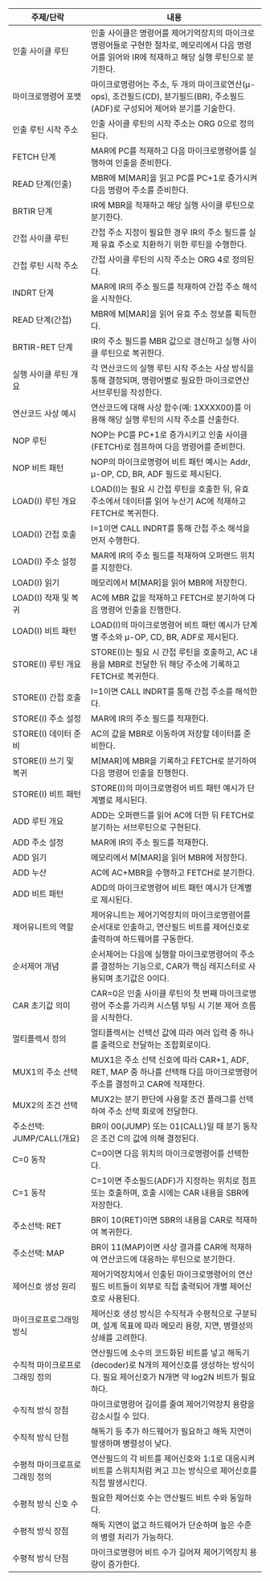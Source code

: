 | 주제/단락               | 내용                                                                                       |
| ------------------- | ---------------------------------------------------------------------------------------- |
| 인출 사이클 루틴           | 인출 사이클은 명령어를 제어기억장치의 마이크로명령어들로 구현한 절차로, 메모리에서 다음 명령어를 읽어와 IR에 적재하고 해당 실행 루틴으로 분기한다.      |
| 마이크로명령어 포맷          | 마이크로명령어는 주소, 두 개의 마이크로연산(μ-ops), 조건필드(CD), 분기필드(BR), 주소필드(ADF)로 구성되어 제어와 분기를 기술한다.       |
| 인출 루틴 시작 주소         | 인출 사이클 루틴의 시작 주소는 ORG 0으로 정의된다.                                                          |
| FETCH 단계            | MAR에 PC를 적재하고 다음 마이크로명령어를 실행하여 인출을 준비한다.                                                 |
| READ 단계(인출)         | MBR에 M[MAR]을 읽고 PC를 PC+1로 증가시켜 다음 명령어 주소를 준비한다.                                          |
| BRTIR 단계            | IR에 MBR을 적재하고 해당 실행 사이클 루틴으로 분기한다.                                                       |
| 간접 사이클 루틴           | 간접 주소 지정이 필요한 경우 IR의 주소 필드를 실제 유효 주소로 치환하기 위한 루틴을 수행한다.                                  |
| 간접 루틴 시작 주소         | 간접 사이클 루틴의 시작 주소는 ORG 4로 정의된다.                                                           |
| INDRT 단계            | MAR에 IR의 주소 필드를 적재하여 간접 주소 해석을 시작한다.                                                     |
| READ 단계(간접)         | MBR에 M[MAR]을 읽어 유효 주소 정보를 획득한다.                                                          |
| BRTIR-RET 단계        | IR의 주소 필드를 MBR 값으로 갱신하고 실행 사이클 루틴으로 복귀한다.                                                |
| 실행 사이클 루틴 개요        | 각 연산코드의 실행 루틴 시작 주소는 사상 방식을 통해 결정되며, 명령어별로 필요한 마이크로연산 서브루틴을 작성한다.                        |
| 연산코드 사상 예시          | 연산코드에 대해 사상 함수(예: 1XXXX00)를 이용해 해당 실행 루틴의 시작 주소를 산출한다.                                   |
| NOP 루틴              | NOP는 PC를 PC+1로 증가시키고 인출 사이클(FETCH)로 점프하여 다음 명령어를 준비한다.                                   |
| NOP 비트 패턴           | NOP의 마이크로명령어 비트 패턴 예시는 Addr, μ-OP, CD, BR, ADF 필드로 제시된다.                                 |
| LOAD(I) 루틴 개요       | LOAD(I)는 필요 시 간접 루틴을 호출한 뒤, 유효 주소에서 데이터를 읽어 누산기 AC에 적재하고 FETCH로 복귀한다.                    |
| LOAD(I) 간접 호출       | I=1이면 CALL INDRT를 통해 간접 주소 해석을 먼저 수행한다.                                                  |
| LOAD(I) 주소 설정       | MAR에 IR의 주소 필드를 적재하여 오퍼랜드 위치를 지정한다.                                                      |
| LOAD(I) 읽기          | 메모리에서 M[MAR]을 읽어 MBR에 저장한다.                                                              |
| LOAD(I) 적재 및 복귀     | AC에 MBR 값을 적재하고 FETCH로 분기하여 다음 명령어 인출을 진행한다.                                             |
| LOAD(I) 비트 패턴       | LOAD(I)의 마이크로명령어 비트 패턴 예시가 단계별 주소와 μ-OP, CD, BR, ADF로 제시된다.                              |
| STORE(I) 루틴 개요      | STORE(I)는 필요 시 간접 루틴을 호출하고, AC 내용을 MBR로 전달한 뒤 해당 주소에 기록하고 FETCH로 복귀한다.                   |
| STORE(I) 간접 호출      | I=1이면 CALL INDRT를 통해 간접 주소를 해석한다.                                                        |
| STORE(I) 주소 설정      | MAR에 IR의 주소 필드를 적재한다.                                                                    |
| STORE(I) 데이터 준비     | AC의 값을 MBR로 이동하여 저장할 데이터를 준비한다.                                                          |
| STORE(I) 쓰기 및 복귀    | M[MAR]에 MBR을 기록하고 FETCH로 분기하여 다음 명령어 인출을 진행한다.                                           |
| STORE(I) 비트 패턴      | STORE(I)의 마이크로명령어 비트 패턴 예시가 단계별로 제시된다.                                                   |
| ADD 루틴 개요           | ADD는 오퍼랜드를 읽어 AC에 더한 뒤 FETCH로 분기하는 서브루틴으로 구현된다.                                          |
| ADD 주소 설정           | MAR에 IR의 주소 필드를 적재한다.                                                                    |
| ADD 읽기              | 메모리에서 M[MAR]을 읽어 MBR에 저장한다.                                                              |
| ADD 누산              | AC에 AC+MBR을 수행하고 FETCH로 분기한다.                                                            |
| ADD 비트 패턴           | ADD의 마이크로명령어 비트 패턴 예시가 단계별로 제시된다.                                                        |
| 제어유니트의 역할           | 제어유니트는 제어기억장치의 마이크로명령어를 순서대로 인출하고, 연산필드 비트를 제어신호로 출력하여 하드웨어를 구동한다.                       |
| 순서제어 개념             | 순서제어는 다음에 실행할 마이크로명령어의 주소를 결정하는 기능으로, CAR가 핵심 레지스터로 사용되며 초기값은 0이다.                       |
| CAR 초기값 의미          | CAR=0은 인출 사이클 루틴의 첫 번째 마이크로명령어 주소를 가리켜 시스템 부팅 시 기본 제어 흐름을 시작한다.                          |
| 멀티플렉서 정의            | 멀티플렉서는 선택선 값에 따라 여러 입력 중 하나를 출력으로 전달하는 조합회로이다.                                           |
| MUX1의 주소 선택         | MUX1은 주소 선택 신호에 따라 CAR+1, ADF, RET, MAP 중 하나를 선택해 다음 마이크로명령어 주소를 결정하고 CAR에 적재한다.         |
| MUX2의 조건 선택         | MUX2는 분기 판단에 사용할 조건 플래그를 선택하여 주소 선택 회로에 전달한다.                                            |
| 주소선택: JUMP/CALL(개요) | BR이 00(JUMP) 또는 01(CALL)일 때 분기 동작은 조건 C의 값에 의해 결정된다.                                     |
| C=0 동작              | C=0이면 다음 위치의 마이크로명령어를 선택한다.                                                              |
| C=1 동작              | C=1이면 주소필드(ADF)가 지정하는 위치로 점프 또는 호출하며, 호출 시에는 CAR 내용을 SBR에 저장한다.                          |
| 주소선택: RET           | BR이 10(RET)이면 SBR의 내용을 CAR로 적재하여 복귀한다.                                                   |
| 주소선택: MAP           | BR이 11(MAP)이면 사상 결과를 CAR에 적재하여 연산코드에 대응하는 루틴으로 분기한다.                                     |
| 제어신호 생성 원리          | 제어기억장치에서 인출된 마이크로명령어의 연산필드 비트들이 외부로 직접 출력되어 개별 제어신호로 사용된다.                               |
| 마이크로프로그래밍 방식        | 제어신호 생성 방식은 수직적과 수평적으로 구분되며, 설계 목표에 따라 메모리 용량, 지연, 병렬성의 상쇄를 고려한다.                        |
| 수직적 마이크로프로그래밍 정의    | 연산필드에 소수의 코드화된 비트를 넣고 해독기(decoder)로 N개의 제어신호를 생성하는 방식이다. 필요 제어신호가 N개면 약 log2N 비트가 필요하다.  |
| 수직적 방식 장점           | 마이크로명령어 길이를 줄여 제어기억장치 용량을 감소시킬 수 있다.                                                     |
| 수직적 방식 단점           | 해독기 등 추가 하드웨어가 필요하고 해독 지연이 발생하며 병렬성이 낮다.                                                 |
| 수평적 마이크로프로그래밍 정의    | 연산필드의 각 비트를 제어신호와 1:1로 대응시켜 비트를 스위치처럼 켜고 끄는 방식으로 제어신호를 직접 발생시킨다.                         |
| 수평적 방식 신호 수         | 필요한 제어신호 수는 연산필드 비트 수와 동일하다.                                                             |
| 수평적 방식 장점           | 해독 지연이 없고 하드웨어가 단순하며 높은 수준의 병렬 처리가 가능하다.                                                 |
| 수평적 방식 단점           | 마이크로명령어 비트 수가 길어져 제어기억장치 용량이 증가한다.                                                       |
